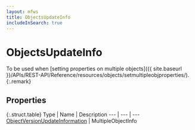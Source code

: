```yaml
---
layout: mfws
title: ObjectsUpdateInfo
includeInSearch: true
---
```


# ObjectsUpdateInfo

To be used when [setting properties on multiple objects]({{ site.baseurl }}/APIs/REST-API/Reference/resources/objects/setmultipleobjproperties/).
{:.remark}

## Properties

{:.struct.table}
Type | Name | Description
--- | --- | ---
[ObjectVersionUpdateInformation](../objectversionupdateinformation) | MultipleObjectInfo
